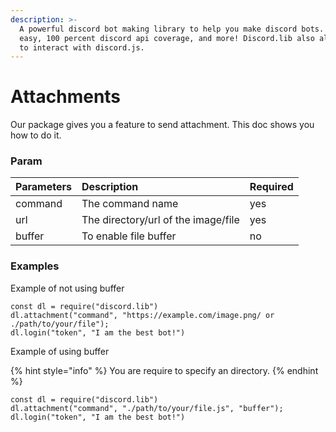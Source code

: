 ```yaml
---
description: >-
  A powerful discord bot making library to help you make discord bots. Super
  easy, 100 percent discord api coverage, and more! Discord.lib also allows you
  to interact with discord.js.
---
```


# Attachments

Our package gives you a feature to send attachment. This doc shows you how to do it.

### Param

| Parameters | Description | Required |
| :--- | :--- | :--- |
| command | The command name | yes |
| url | The directory/url of the image/file | yes |
| buffer | To enable file buffer | no |

### Examples

Example of not using buffer

```text
const dl = require("discord.lib")
dl.attachment("command", "https://example.com/image.png/ or ./path/to/your/file");
dl.login("token", "I am the best bot!")
```

Example of using buffer

{% hint style="info" %}
You are require to specify an directory.
{% endhint %}

```text
const dl = require("discord.lib")
dl.attachment("command", "./path/to/your/file.js", "buffer");
dl.login("token", "I am the best bot!")
```


